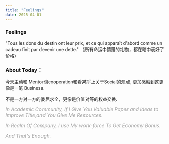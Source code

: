 ```yaml
---
title: "Feelings"
date: 2025-04-01
---
```

###  Feelings
"Tous les dons du destin ont leur prix, et ce qui apparaît d’abord comme un cadeau finit par devenir une dette."
（所有命运中馈赠的礼物，都在暗中表好了价格）

### About Today：

今天主动和 Mentor谈cooperation和看某乎上关于Social的观点, 更加感触到这更像是一笔 Business.

不是一方对一方的委屈求全，更像是价值对等的权益交换.

*<span style="color: #a0a0a0; font-size: 1.1em">In Academic Community, If I Give You Valuable Paper and Ideas to Improve Title,and You Give Me Resources.</span>*

*<span style="color: #a0a0a0; font-size: 1.1em">In Realm Of Company,   I use My work-force To Get Economy Bonus.</span>*

*<span style="color: #a0a0a0; font-size: 1.1em">And That's Enough.</span>*

